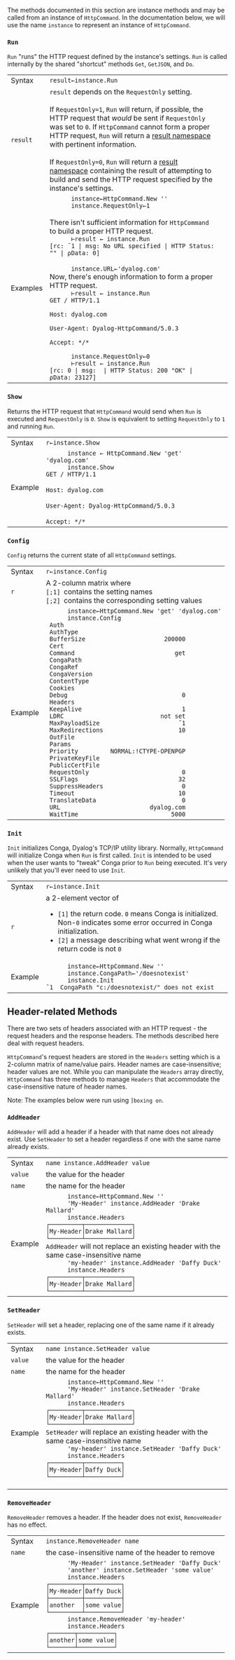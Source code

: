 The methods documented in this section are instance methods and may be called from an instance of `HttpCommand`. In the documentation below, we will use the name `instance` to represent an instance of `HttpCommand`. 

### `Run`
`Run` "runs" the HTTP request defined by the instance's settings. `Run` is called internally by the shared "shortcut" methods `Get`, `GetJSON`, and `Do`. 
<table>
<tr><td>Syntax</td>
<td><code>result←instance.Run</code></td><td> </tr>
<tr><td><code>result</code></td>
<td><code>result</code> depends on the <code>RequestOnly</code> setting.<br/><br/>
If <code>RequestOnly=1</code>, <code>Run</code> will return, if possible, the HTTP request that <i>would</i> be sent if <code>RequestOnly</code> was set to <code>0</code>. If <code>HttpCommand</code> cannot form a proper HTTP request, <code>Run</code> will return a <a href="/result">result namespace</a> with pertinent information.<br/><br/>
If <code>RequestOnly=0</code>, <code>Run</code> will return a <a href="/result">result namespace</a> containing the result of attempting to build and send the HTTP request specified by the instance's settings. 
</td></tr>
<tr><td>Examples</td>
<td><code>      instance←HttpCommand.New ''</code><br/>
<code>      instance.RequestOnly←1</code><br/><br/>
There isn't sufficient information for <code>HttpCommand</code> to build a proper HTTP request.<br/>
<code>      ⊢result ← instance.Run</code></br>
<code>[rc: ¯1 | msg: No URL specified | HTTP Status:  "" | ⍴Data: 0]</code><br/><br/>
<code>      instance.URL←'dyalog.com'</code><br/>
Now, there's enough information to form a proper HTTP request.<br/>
<code>      ⊢result ← instance.Run</code><br/>
<code>GET / HTTP/1.1<br/>
Host: dyalog.com<br/>
User-Agent: Dyalog-HttpCommand/5.0.3<br/>
Accept: */*<br/><br/></code>
<code>      instance.RequestOnly←0</code><br/>
<code>      ⊢result ← instance.Run</code><br/>
<code>[rc: 0 | msg:  | HTTP Status: 200 "OK" | ⍴Data: 23127]</code>
</table>

### `Show` 
Returns the HTTP request that `HttpCommand` would send when `Run` is executed and `RequestOnly` is `0`.  `Show` is equivalent to setting `RequestOnly` to `1` and running `Run`.
<table>
<tr><td>Syntax</td>
<td><code>r←instance.Show</code></td><td> </td></tr>
<tr><td>Example</td>
<td><code>      instance ← HttpCommand.New 'get' 'dyalog.com'</code><br/>
<code>      instance.Show</code><br/>
<code>GET / HTTP/1.1</code><br/><br/>
<code>Host: dyalog.com</code><br/><br/>
<code>User-Agent: Dyalog-HttpCommand/5.0.3</code><br/><br/>
<code>Accept: */*</code>
</td></tr>
</table>

### `Config` 
`Config` returns the current state of all `HttpCommand` settings.
<table>
<tr><td>Syntax</td>
<td><code>r←instance.Config</code></td></tr>
<tr><td><code>r</code></td>
<td>A 2-column matrix where<br/>
<code>[;1] </code>contains the setting names<br/>
<code>[;2] </code>contains the corresponding setting values</td></tr>
<tr><td>Example</td>
<td>
<code>      instance←HttpCommand.New 'get' 'dyalog.com'</code><br/>
<code>      instance.Config</code><br/>
<code> Auth</code><br/>
<code> AuthType</code><br/>
<code> BufferSize                      200000</code><br/>
<code> Cert</code><br/>
<code> Command                            get</code><br/>                    
<code> CongaPath</code><br/>
<code> CongaRef</code><br/>
<code> CongaVersion</code><br/>
<code> ContentType</code><br/>
<code> Cookies</code><br/>
<code> Debug                                0</code><br/>
<code> Headers</code><br/>
<code> KeepAlive                            1</code><br/>                    
<code> LDRC                           not set</code><br/>                    
<code> MaxPayloadSize                      ¯1</code><br/>
<code> MaxRedirections                     10</code><br/>
<code> OutFile</code><br/>
<code> Params</code><br/>
<code> Priority         NORMAL:!CTYPE-OPENPGP</code><br/>
<code> PrivateKeyFile</code><br/>
<code> PublicCertFile</code><br/>
<code> RequestOnly                          0</code><br/>
<code> SSLFlags                            32</code><br/>
<code> SuppressHeaders                      0</code><br/>
<code> Timeout                             10</code><br/>
<code> TranslateData                        0</code><br/>
<code> URL                         dyalog.com</code><br/>
<code> WaitTime                          5000</code><br/>
</td></tr>
</table>

### `Init` 
`Init` initializes Conga, Dyalog's TCP/IP utility library. Normally, `HttpCommand` will initialize Conga when `Run` is first  called. `Init` is intended to be used when the user wants to "tweak" Conga prior to `Run` being executed. It's very unlikely that you'll ever need to use `Init`.
<table>
<tr><td>Syntax</td>
<td><code>r←instance.Init</code></td></tr>
<tr><td><code>r</code></td>
<td>a 2-element vector of<br/><ul><li><code>[1]</code> the return code. <code>0</code> means Conga is initialized. Non-<code>0</code> indicates some error occurred in Conga initialization.</li>
<li><code>[2]</code> a message describing what went wrong if the return code is not <code>0</code></li>
</ul></td></tr>
<tr><td>Example</td>
<td><code>      instance←HttpCommand.New ''</code><br/>
<code>      instance.CongaPath←'/doesnotexist'</code><br/>
<code>      instance.Init</code><br/>
<code>¯1  CongaPath "c:/doesnotexist/" does not exist</code>
</td></tr>
</table>

## Header-related Methods
There are two sets of headers associated with an HTTP request - the request headers and the response headers. The methods described here deal with request headers.

`HttpCommand`'s request headers are stored in the `Headers` setting which is a 2-column matrix of name/value pairs. Header names are case-insensitive; header values are not. While you can manipulate the `Headers` array directly, `HttpCommand` has three methods to manage `Headers` that accommodate the case-insensitive nature of header names.

Note: The examples below were run using `]boxing on`.

### `AddHeader` 
`AddHeader` will add a header if a header with that name does not already exist. Use `SetHeader` to set a header regardless if one with the same name already exists.
<table>
<tr><td>Syntax</td>
<td><code>name instance.AddHeader value</code></td></tr>
<tr><td><code>value</code></td>
<td>the value for the header</td></tr>
<tr><td><code>name</code></td>
<td>the name for the header</td></tr>
<tr><td>Example</td>
<td><code>      instance←HttpCommand.New ''</code><br/>
<code>      'My-Header' instance.AddHeader 'Drake Mallard'</code><br/>
<code>      instance.Headers</code><br/>
<code>┌─────────┬─────────────┐</code><br/>
<code>│My-Header│Drake Mallard│</code><br/>
<code>└─────────┴─────────────┘</code><br/>
<code>AddHeader</code> will not replace an existing header with the same case-insensitive name<br/> 
<code>      'my-header' instance.AddHeader 'Daffy Duck'</code><br/>
<code>      instance.Headers</code><br/>
<code>┌─────────┬─────────────┐</code><br/>
<code>│My-Header│Drake Mallard│</code><br/>
<code>└─────────┴─────────────┘</code><br/>
</td></tr>
</table>

### `SetHeader` 
`SetHeader` will set a header, replacing one of the same name if it already exists.
<table>
<tr><td>Syntax</td>
<td><code>name instance.SetHeader value</code></td></tr>
<tr><td><code>value</code></td>
<td>the value for the header</td></tr>
<tr><td><code>name</code></td>
<td>the name for the header</td></tr>
<tr><td>Example</td>
<td><code>      instance←HttpCommand.New ''</code><br/>
<code>      'My-Header' instance.SetHeader 'Drake Mallard'</code><br/>
<code>      instance.Headers</code><br/>
<code>┌─────────┬─────────────┐</code><br/>
<code>│My-Header│Drake Mallard│</code><br/>
<code>└─────────┴─────────────┘</code><br/><code>SetHeader</code> will replace an existing header with the same case-insensitive name<br/> 
<code>      'my-header' instance.SetHeader 'Daffy Duck'</code><br/>
<code>      instance.Headers</code><br/>
<code>┌─────────┬──────────┐</code><br/>
<code>│My-Header│Daffy Duck│</code><br/>
<code>└─────────┴──────────┘</code><br/>
<code>
</td></tr>
</table>

### `RemoveHeader` 
`RemoveHeader` removes a header. If the header does not exist, `RemoveHeader` has no effect.
<table>
<tr><td>Syntax</td>
<td><code>instance.RemoveHeader name</code></td></tr>
<tr><td><code>name</code></td>
<td>the case-insensitive name of the header to remove</td</tr>
<tr><td>Example</td>
<td><code>      'My-Header' instance.SetHeader 'Daffy Duck'</code></br>
<code>      'another' instance.SetHeader 'some value'</code></br>
<code>      instance.Headers</code><br/>
<code>┌─────────┬──────────┐</code><br/>
<code>│My-Header│Daffy Duck│</code><br/>
<code>├─────────┼──────────┤</code><br/>
<code>│another  │some value│</code><br/>
<code>└─────────┴──────────┘</code></br>
<code>      instance.RemoveHeader 'my-header'</code><br/>
<code>      instance.Headers</code><br/>
<code>┌───────┬──────────┐</code><br/>
<code>│another│some value│</code><br/>
<code>└───────┴──────────┘</code><br/>
</td></tr>
</table>